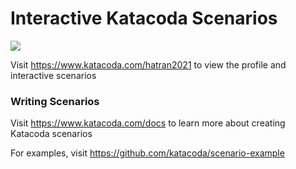 # Interactive Katacoda Scenarios

[![](http://shields.katacoda.com/katacoda/hatran2021/count.svg)](https://www.katacoda.com/hatran2021 "Get your profile on Katacoda.com")

Visit https://www.katacoda.com/hatran2021 to view the profile and interactive scenarios

### Writing Scenarios
Visit https://www.katacoda.com/docs to learn more about creating Katacoda scenarios

For examples, visit https://github.com/katacoda/scenario-example
